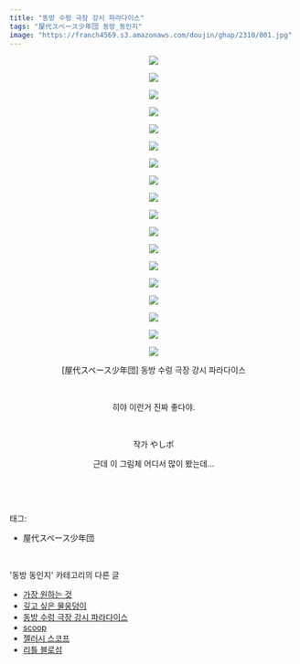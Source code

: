 ```yaml
---
title: "동방 수렁 극장 강시 파라다이스"
tags: "屋代スペース少年団 동방_동인지"
image: "https://franch4569.s3.amazonaws.com/doujin/ghap/2310/001.jpg"
---
```

<div class="article">
<p style="text-align: center; clear: none; float: none;"><img src="{{ site.imgserver2 }}/ghap/2310/001.jpg"/></p>
<p style="text-align: center; clear: none; float: none;"><img src="{{ site.imgserver2 }}/ghap/2310/002.jpg"/></p>
<p style="text-align: center; clear: none; float: none;"><img src="{{ site.imgserver2 }}/ghap/2310/003.jpg"/></p>
<p style="text-align: center; clear: none; float: none;"><img src="{{ site.imgserver2 }}/ghap/2310/004.jpg"/></p>
<p style="text-align: center; clear: none; float: none;"><img src="{{ site.imgserver2 }}/ghap/2310/005.jpg"/></p>
<p style="text-align: center; clear: none; float: none;"><img src="{{ site.imgserver2 }}/ghap/2310/006.jpg"/></p>
<p style="text-align: center; clear: none; float: none;"><img src="{{ site.imgserver2 }}/ghap/2310/007.jpg"/></p>
<p style="text-align: center; clear: none; float: none;"><img src="{{ site.imgserver2 }}/ghap/2310/008.jpg"/></p>
<p style="text-align: center; clear: none; float: none;"><img src="{{ site.imgserver2 }}/ghap/2310/009.jpg"/></p>
<p style="text-align: center; clear: none; float: none;"><img src="{{ site.imgserver2 }}/ghap/2310/010.jpg"/></p>
<p style="text-align: center; clear: none; float: none;"><img src="{{ site.imgserver2 }}/ghap/2310/011.jpg"/></p>
<p style="text-align: center; clear: none; float: none;"><img src="{{ site.imgserver2 }}/ghap/2310/012.jpg"/></p>
<p style="text-align: center; clear: none; float: none;"><img src="{{ site.imgserver2 }}/ghap/2310/013.jpg"/></p>
<p style="text-align: center; clear: none; float: none;"><img src="{{ site.imgserver2 }}/ghap/2310/014.jpg"/></p>
<p style="text-align: center; clear: none; float: none;"><img src="{{ site.imgserver2 }}/ghap/2310/015.jpg"/></p>
<p style="text-align: center; clear: none; float: none;"><img src="{{ site.imgserver2 }}/ghap/2310/016.jpg"/></p>
<p style="text-align: center; clear: none; float: none;"><img src="{{ site.imgserver2 }}/ghap/2310/017.jpg"/></p>
<p style="text-align: center; clear: none; float: none;"><img src="{{ site.imgserver2 }}/ghap/2310/018.jpg"/></p>
<p style="text-align: center; clear: none; float: none;">[屋代スペース少年団] 동방 수렁 극장 강시 파라다이스</p>
<p style="text-align: center; clear: none; float: none;"><br/></p>
<p style="text-align: center; clear: none; float: none;">히야 이런거 진짜 좋다야.</p>
<p style="text-align: center; clear: none; float: none;"><br/></p>
<p style="text-align: center; clear: none; float: none;">작가 やしポ</p>
<p style="text-align: center; clear: none; float: none;">근데 이 그림체 어디서 많이 봤는데...</p>
<p><br/></p>
</div><br/>
<div class="tagTrail">
<p>태그: </p>
<ul>
<li>屋代スペース少年団</li>
</ul>
</div><br/>
<div class="another">
<p>'동방 동인지' 카테고리의 다른 글</p>
<ul>
<li><a href="/ghap_2312">가장 원하는 것</a></li>
<li><a href="/ghap_2311">깊고 싶은 물웅덩이</a></li>
<li><a href="/ghap_2310">동방 수렁 극장 강시 파라다이스</a></li>
<li><a href="/ghap_2309">scoop</a></li>
<li><a href="/ghap_2308">젤러시 스코프</a></li>
<li><a href="/ghap_2307">리틀 블로섬</a></li>
</ul>
</div><br/>
<div class="cb_module cb_fluid">
<div class="cb_wrt cb_profile">
</div><!-- commentList close -->
</div><br/>
